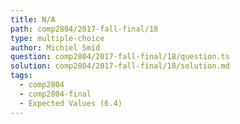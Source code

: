 ```yaml
---
title: N/A
path: comp2804/2017-fall-final/18
type: multiple-choice
author: Michiel Smid
question: comp2804/2017-fall-final/18/question.ts
solution: comp2804/2017-fall-final/18/solution.md
tags:
  - comp2804
  - comp2804-final
  - Expected Values (6.4)
---
```

